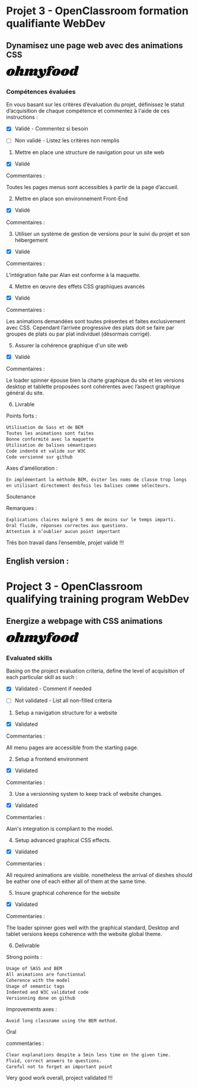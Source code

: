 # Projet 3 - OpenClassroom formation qualifiante WebDev #

## Dynamisez une page web avec des animations CSS ##

![ohmyfoodLogo](./assets/ohmyfood.png)

### Compétences évaluées ###

En vous basant sur les critères d’évaluation du projet, définissez le statut d’acquisition de chaque compétence et commentez à l'aide de ces instructions :

- [X] Validé - Commentez si besoin

- [ ] Non validé - Listez les critères non remplis

1. Mettre en place une structure de navigation pour un site web

- [X] Validé

Commentaires :

Toutes les pages menus sont accessibles à partir de la page d’accueil.

2. Mettre en place son environnement Front-End

- [X] Validé

Commentaires :

3. Utiliser un système de gestion de versions pour le suivi du projet et son hébergement

- [X] Validé

Commentaires :

L’intégration faite par Alan est conforme à la maquette.

4. Mettre en œuvre des effets CSS graphiques avancés

- [X] Validé

Commentaires :

Les animations demandées sont toutes présentes et faites exclusivement avec CSS. Cependant l’arrivée progressive des plats doit se faire par groupes de plats ou par plat individuel (désormais corrigé).

5. Assurer la cohérence graphique d'un site web

- [X] Validé

Commentaires :

Le loader spinner épouse bien la charte graphique du site et les versions desktop et tablette proposées sont cohérentes avec l’aspect graphique général du site.

6. Livrable

Points forts :

    Utilisation de Sass et de BEM
    Toutes les animations sont faites
    Bonne conformité avec la maquette
    Utilisation de balises sémantiques
    Code indenté et valide sur W3C
    Code versionné sur github

Axes d'amélioration :

    En implémentant la méthode BEM, éviter les noms de classe trop longs en utilisant directement desfois les balises comme sélecteurs.

Soutenance

Remarques :

    Explications claires malgré 5 mns de moins sur le temps imparti. 
    Oral fluide, réponses correctes aux questions.
    Attention à n’oublier aucun point important

Très bon travail dans l’ensemble, projet validé !!!

English version :
---------------------

# Project 3 - OpenClassroom qualifying training program WebDev #

## Energize a webpage with CSS animations ##

![ohmyfoodLogo](./assets/ohmyfood.png)

### Evaluated skills ###

Basing on the project evaluation criteria, define the level of acquisition of each particular skill as such :

- [X] Validated - Comment if needed

- [ ] Not validated - List all non-filled criteria

1. Setup a navigation structure for a website

- [X] Validated

Commentaries :

All menu pages are accessible from the starting page.

2. Setup a frontend environment

- [X] Validated

Commentaries :

3. Use a versionning system to keep track of website changes.

- [X] Validated

Commentaries :

Alan's integration is compliant to the model.

4. Setup advanced graphical CSS effects.

- [X] Validated

Commentaries :

All required animations are visible. nonetheless the arrival of dieshes should be eather one of each either all of them at the same time.

5. Insure graphical coherence for the website

- [X] Validated

Commentaries :

The loader spinner goes well with the graphical standard, Desktop and tablet versions keeps coherence with the website global theme.

6. Delivrable

Strong points :

    Usage of SASS and BEM
    All animations are functionnal
    Coherence with the model
    Usage of semantic tags
    Indented and W3C validated code
    Versionning done on github

Improvements axes :

    Avoid long classname using the BEM method.

Oral

commentaries :

    Clear explanations despite a 5min less time on the given time. 
    Fluid, correct answers to questions.
    Careful not to forget an important point

Very good work overall, project validated !!!